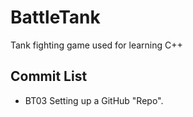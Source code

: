 # BattleTank
Tank fighting game used for learning C++

## Commit List
* BT03 Setting up a GitHub "Repo".
